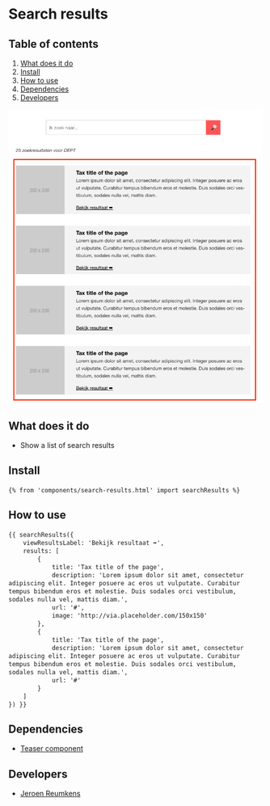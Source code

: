 
# Search results

## Table of contents
1. [What does it do](#what-does-it-do)
2. [Install](#install)
3. [How to use](#how-to-use)
4. [Dependencies](#dependencies)
5. [Developers](#developers)

![Search results Demo](./_demo/search-results.png)

## What does it do
* Show a list of search results

## Install
```htmlmixed
{% from 'components/search-results.html' import searchResults %}
```

## How to use

```htmlmixed
{{ searchResults({
    viewResultsLabel: 'Bekijk resultaat ➡',
    results: [
        {
            title: 'Tax title of the page',
            description: 'Lorem ipsum dolor sit amet, consectetur adipiscing elit. Integer posuere ac eros ut vulputate. Curabitur tempus bibendum eros et molestie. Duis sodales orci vestibulum, sodales nulla vel, mattis diam.',
            url: '#',
            image: 'http://via.placeholder.com/150x150'
        },
        {
            title: 'Tax title of the page',
            description: 'Lorem ipsum dolor sit amet, consectetur adipiscing elit. Integer posuere ac eros ut vulputate. Curabitur tempus bibendum eros et molestie. Duis sodales orci vestibulum, sodales nulla vel, mattis diam.',
            url: '#'
        }
    ]
}) }}
```

## Dependencies
* [Teaser component](/components/teaser/)

## Developers
* [Jeroen Reumkens](mailto:jeroen.reumkens@tamtam.nl)
